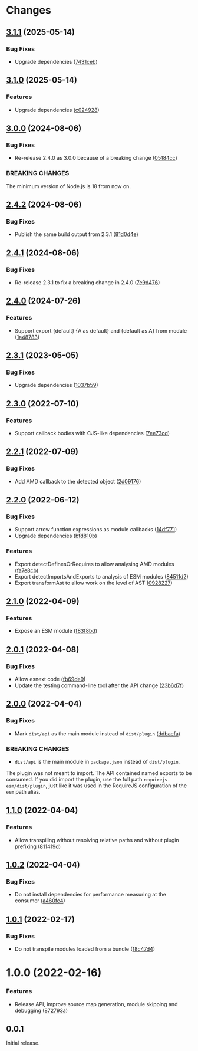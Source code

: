 # Changes

## [3.1.1](https://github.com/prantlf/requirejs-esm/compare/v3.1.0...v3.1.1) (2025-05-14)

### Bug Fixes

* Upgrade dependencies ([7431ceb](https://github.com/prantlf/requirejs-esm/commit/7431cebf649383c393c804e958bc206a4c26c945))

## [3.1.0](https://github.com/prantlf/requirejs-esm/compare/v3.0.0...v3.1.0) (2025-05-14)

### Features

* Upgrade dependencies ([c024928](https://github.com/prantlf/requirejs-esm/commit/c024928dfae0b08b6121c4909798666490f606ac))

## [3.0.0](https://github.com/prantlf/requirejs-esm/compare/v2.4.0...v3.0.0) (2024-08-06)

### Bug Fixes

* Re-release 2.4.0 as 3.0.0 because of a breaking change ([05184cc](https://github.com/prantlf/requirejs-esm/commit/05184ccafd41c4f50396adcbdc65125f3ad1e46a))

### BREAKING CHANGES

The minimum version of Node.js is 18 from now on.

## [2.4.2](https://github.com/prantlf/requirejs-esm/compare/v2.4.1...v2.4.2) (2024-08-06)

### Bug Fixes

* Publish the same build output from 2.3.1 ([81d0d4e](https://github.com/prantlf/requirejs-esm/commit/81d0d4efd6c3085c7be31c313fc7954e87c8c9da))

## [2.4.1](https://github.com/prantlf/requirejs-esm/compare/v2.3.1...v2.4.1) (2024-08-06)

### Bug Fixes

* Re-release 2.3.1 to fix a breaking change in 2.4.0 ([7e9d476](https://github.com/prantlf/requirejs-esm/commit/7e9d47636a0aa11c39288e0ac7a7007dfbcc00a7))

## [2.4.0](https://github.com/prantlf/requirejs-esm/compare/v2.3.1...v2.4.0) (2024-07-26)

### Features

* Support export {default} {A as default} and {default as A} from module ([1a48783](https://github.com/prantlf/requirejs-esm/commit/1a48783362e56a86608683777b512e3d51d6aa3b))

## [2.3.1](https://github.com/prantlf/requirejs-esm/compare/v2.3.0...v2.3.1) (2023-05-05)

### Bug Fixes

* Upgrade dependencies ([1037b59](https://github.com/prantlf/requirejs-esm/commit/1037b5984e7ae75c839ad2da0a6bd6db4d7d3245))

## [2.3.0](https://github.com/prantlf/requirejs-esm/compare/v2.2.1...v2.3.0) (2022-07-10)

### Features

* Support callback bodies with CJS-like dependencies ([7ee73cd](https://github.com/prantlf/requirejs-esm/commit/7ee73cd47e3a1d64dfd7452cbdc4d22b67bbb331))

## [2.2.1](https://github.com/prantlf/requirejs-esm/compare/v2.2.0...v2.2.1) (2022-07-09)

### Bug Fixes

* Add AMD callback to the detected object ([2d09176](https://github.com/prantlf/requirejs-esm/commit/2d09176c95f6ee097bbed928348d4402a3662f46))

## [2.2.0](https://github.com/prantlf/requirejs-esm/compare/v2.1.0...v2.2.0) (2022-06-12)

### Bug Fixes

* Support arrow function expressions as module callbacks ([14df771](https://github.com/prantlf/requirejs-esm/commit/14df7715382ef1d2c6a257eafaf2649cc4d8b378))
* Upgrade dependencies ([bfd810b](https://github.com/prantlf/requirejs-esm/commit/bfd810b7e37df630e440c4b253429a93f92eaee6))

### Features

* Export detectDefinesOrRequires to allow analysing AMD modules ([fa7e8cb](https://github.com/prantlf/requirejs-esm/commit/fa7e8cbff8137fa9ae25b3b42b76e6bf7d43e29a))
* Export detectImportsAndExports to analysis of ESM modules ([84511d2](https://github.com/prantlf/requirejs-esm/commit/84511d211580c7bf569e7f309ca68b588936a006))
* Export transformAst to allow work on the level of AST ([0928227](https://github.com/prantlf/requirejs-esm/commit/0928227d03956efa7dceb7c89891cff0f874b6a0))

## [2.1.0](https://github.com/prantlf/requirejs-esm/compare/v2.0.1...v2.1.0) (2022-04-09)

### Features

* Expose an ESM module ([f83f8bd](https://github.com/prantlf/requirejs-esm/commit/f83f8bd1f59065927b0e6a53c577cbe139b790de))

## [2.0.1](https://github.com/prantlf/requirejs-esm/compare/v2.0.0...v2.0.1) (2022-04-08)

### Bug Fixes

* Allow esnext code ([fb69de9](https://github.com/prantlf/requirejs-esm/commit/fb69de9cd00672655213d5beffe4a6dc92d41949))
* Update the testing command-line tool after the API change ([23b6d7f](https://github.com/prantlf/requirejs-esm/commit/23b6d7f80fb49fa1a7eb74c451cb46ef4d4e059a))

## [2.0.0](https://github.com/prantlf/requirejs-esm/compare/v1.1.0...v2.0.0) (2022-04-04)

### Bug Fixes

* Mark `dist/api` as the main module instead of `dist/plugin` ([ddbaefa](https://github.com/prantlf/requirejs-esm/commit/ddbaefa68d1a649a0b3aa0862fe66fd9ce3a67d4))

### BREAKING CHANGES

* `dist/api` is the main module in `package.json` instead of `dist/plugin`.

The plugin was not meant to import. The API contained named exports
to be consumed. If you did import the plugin, use the full path
`requirejs-esm/dist/plugin`, just like it was used in the RequireJS
configuration of the `esm` path alias.

## [1.1.0](https://github.com/prantlf/requirejs-esm/compare/v1.0.2...v1.1.0) (2022-04-04)

### Features

* Allow transpiling without resolving relative paths and without plugin prefixing ([811419d](https://github.com/prantlf/requirejs-esm/commit/811419de01a57359bf154933abdf4fa5c0ee5d7a))

## [1.0.2](https://github.com/prantlf/requirejs-esm/compare/v1.0.1...v1.0.2) (2022-04-04)

### Bug Fixes

* Do not install dependencies for performance measuring at the consumer ([a460fc4](https://github.com/prantlf/requirejs-esm/commit/a460fc4f573065d72ed6ed8e9fd88ce8948af187))

## [1.0.1](https://github.com/prantlf/requirejs-esm/compare/v1.0.0...v1.0.1) (2022-02-17)

### Bug Fixes

* Do not transpile modules loaded from a bundle ([18c47d4](https://github.com/prantlf/requirejs-esm/commit/18c47d4658d5f76e614302193d2a114b84ff3545))

# 1.0.0 (2022-02-16)

### Features

* Release API, improve source map generation, module skipping and debugging ([872793a](https://github.com/prantlf/requirejs-esm/commit/872793a7a07d9c3a1cab1fb4272a25a50bf1121e))

## 0.0.1

Initial release.
